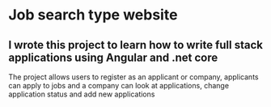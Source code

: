 # Job search type website
## I wrote this project to learn how to write full stack applications using Angular and .net core
The project allows users to register as an applicant or company, applicants can apply to jobs and a company can look at applications, change application status and add new applications
